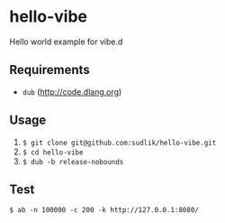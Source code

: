 hello-vibe
==========

Hello world example for vibe.d

Requirements
------------
* `dub` (http://code.dlang.org)

Usage
------------
1. `$ git clone git@github.com:sudlik/hello-vibe.git`
2. `$ cd hello-vibe`
3. `$ dub -b release-nobounds`

Test
------------
`$ ab -n 100000 -c 200 -k http://127.0.0.1:8080/`